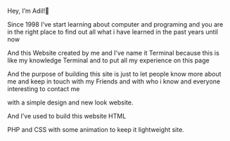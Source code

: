 Hey, I’m Adil!👋

Since 1998 I’ve start learning about computer and programing and you are in the right place to find out all what i have learned in the past years until now

And this Website created by me and I’ve name it Terminal because this is like my knowledge Terminal and to put all my experience on this page

And the purpose of building this site is just to let people know more about me and keep in touch with my Friends and with who i know and everyone interesting to contact me

with a simple design and new look website.

And I’ve used to build this website HTML

PHP and CSS with some animation to keep it lightweight site.
